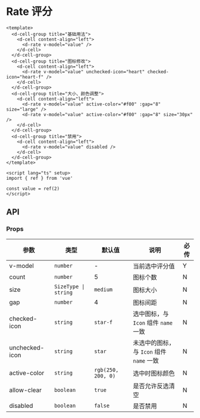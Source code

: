 # Rate 评分

```vue client=Mobile playground=MRate height=500
<template>
  <d-cell-group title="基础用法">
    <d-cell content-align="left">
      <d-rate v-model="value" />
    </d-cell>
  </d-cell-group>
  <d-cell-group title="图标修改">
    <d-cell content-align="left">
      <d-rate v-model="value" unchecked-icon="heart" checked-icon="heart-f" />
    </d-cell>
  </d-cell-group>
  <d-cell-group title="大小、颜色调整">
    <d-cell content-align="left">
      <d-rate v-model="value" active-color="#f00" :gap="8" size="large" />
      <d-rate v-model="value" active-color="#f00" :gap="8" size="30px" />
    </d-cell>
  </d-cell-group>
  <d-cell-group title="禁用">
    <d-cell content-align="left">
      <d-rate v-model="value" disabled />
    </d-cell>
  </d-cell-group>
</template>

<script lang="ts" setup>
import { ref } from 'vue'

const value = ref(2)
</script>
```

## API

### Props

| 参数           | 类型                 | 默认值             | 说明                                     | 必传 |
| -------------- | -------------------- | ------------------ | ---------------------------------------- | ---- |
| v-model        | `number`             | -                  | 当前选中评分值                           | Y    |
| count          | `number`             | 5                  | 图标个数                                 | N    |
| size           | `SizeType \| string` | `medium`           | 图标大小                                 | N    |
| gap            | `number`             | 4                  | 图标间距                                 | N    |
| checked-icon   | `string`             | `star-f`           | 选中图标，与 `Icon` 组件 `name` 一致     | N    |
| unchecked-icon | `string`             | `star`             | 未选中的图标，与 `Icon` 组件 `name` 一致 | N    |
| active-color   | `string`             | `rgb(250, 200, 0)` | 选中时图标颜色                           | N    |
| allow-clear    | `boolean`            | `true`             | 是否允许反选清空                         | N    |
| disabled       | `boolean`            | `false`            | 是否禁用                                 | N    |
